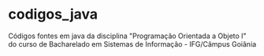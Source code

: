 # codigos_java
Códigos fontes em java da disciplina "Programação Orientada a Objeto I" do curso de Bacharelado em Sistemas de Informação - IFG/Câmpus Goiânia
